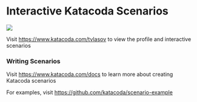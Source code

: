# Interactive Katacoda Scenarios

[![](http://shields.katacoda.com/katacoda/tvlasov/count.svg)](https://www.katacoda.com/tvlasov "Get your profile on Katacoda.com")

Visit https://www.katacoda.com/tvlasov to view the profile and interactive scenarios

### Writing Scenarios
Visit https://www.katacoda.com/docs to learn more about creating Katacoda scenarios

For examples, visit https://github.com/katacoda/scenario-example
